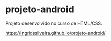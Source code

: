 # projeto-android
Projeto desenvolvido no curso de HTML/CSS.

https://ingridssilveira.github.io/projeto-android/
